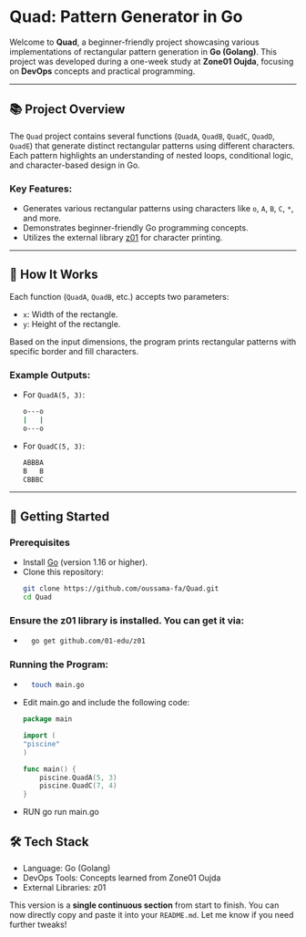 # Quad: Pattern Generator in Go

Welcome to **Quad**, a beginner-friendly project showcasing various implementations of rectangular pattern generation in **Go (Golang)**. This project was developed during a one-week study at **Zone01 Oujda**, focusing on **DevOps** concepts and practical programming.

---

## 📚 Project Overview

The `Quad` project contains several functions (`QuadA`, `QuadB`, `QuadC`, `QuadD`, `QuadE`) that generate distinct rectangular patterns using different characters. Each pattern highlights an understanding of nested loops, conditional logic, and character-based design in Go.

### **Key Features**:
- Generates various rectangular patterns using characters like `o`, `A`, `B`, `C`, `*`, and more.
- Demonstrates beginner-friendly Go programming concepts.
- Utilizes the external library [z01](https://pkg.go.dev/github.com/01-edu/z01) for character printing.

---

## 🔧 How It Works

Each function (`QuadA`, `QuadB`, etc.) accepts two parameters:
- `x`: Width of the rectangle.
- `y`: Height of the rectangle.

Based on the input dimensions, the program prints rectangular patterns with specific border and fill characters.  

### Example Outputs:
- For `QuadA(5, 3)`:
	```bash
	o---o
	|   |
	o---o
	```

- For `QuadC(5, 3)`:
	```bash
	ABBBA
	B   B
	CBBBC
	```
---

## 🚀 Getting Started

### Prerequisites
- Install [Go](https://go.dev/) (version 1.16 or higher).
- Clone this repository:  
  ```bash
  git clone https://github.com/oussama-fa/Quad.git
  cd Quad

### Ensure the z01 library is installed. You can get it via:
- ```bash
	go get github.com/01-edu/z01

### Running the Program:
- ```bash
	touch main.go

- Edit main.go and include the following code:
	```go
	package main

	import (
	"piscine"
	)

	func main() {
		piscine.QuadA(5, 3)
		piscine.QuadC(7, 4)
	}
	
- RUN
	go run main.go

## 🛠️ Tech Stack
* Language: Go (Golang)
* DevOps Tools: Concepts learned from Zone01 Oujda
* External Libraries: z01


This version is a **single continuous section** from start to finish. You can now directly copy and paste it into your `README.md`. Let me know if you need further tweaks!
